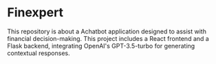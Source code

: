 # Finexpert
This repository is about a Achatbot application designed to assist with financial decision-making. This project includes a React frontend and a Flask backend, integrating OpenAI's GPT-3.5-turbo for generating contextual responses. 
